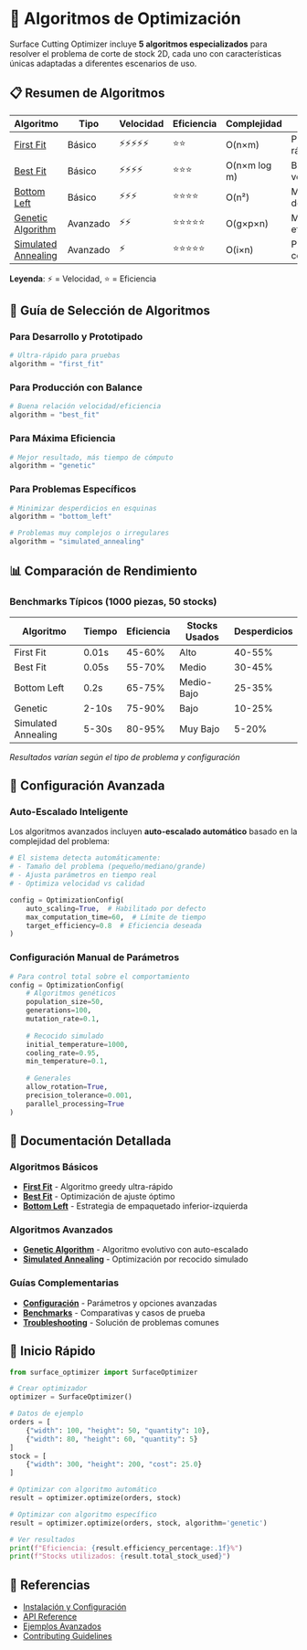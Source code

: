 # 🧠 Algoritmos de Optimización

Surface Cutting Optimizer incluye **5 algoritmos especializados** para resolver el problema de corte de stock 2D, cada uno con características únicas adaptadas a diferentes escenarios de uso.

## 📋 **Resumen de Algoritmos**

| Algoritmo | Tipo | Velocidad | Eficiencia | Complejidad | Caso de Uso |
|-----------|------|-----------|------------|-------------|-------------|
| [First Fit](basic/first_fit.md) | Básico | ⚡⚡⚡⚡⚡ | ⭐⭐ | O(n×m) | Prototipado rápido |
| [Best Fit](basic/best_fit.md) | Básico | ⚡⚡⚡⚡ | ⭐⭐⭐ | O(n×m log m) | Balance velocidad/calidad |
| [Bottom Left](basic/bottom_left.md) | Básico | ⚡⚡⚡ | ⭐⭐⭐⭐ | O(n²) | Minimizar desperdicios |
| [Genetic Algorithm](advanced/genetic.md) | Avanzado | ⚡⚡ | ⭐⭐⭐⭐⭐ | O(g×p×n) | Máxima eficiencia |
| [Simulated Annealing](advanced/simulated_annealing.md) | Avanzado | ⚡ | ⭐⭐⭐⭐⭐ | O(i×n) | Problemas complejos |

**Leyenda**: ⚡ = Velocidad, ⭐ = Eficiencia

## 🎯 **Guía de Selección de Algoritmos**

### Para Desarrollo y Prototipado
```python
# Ultra-rápido para pruebas
algorithm = "first_fit"
```

### Para Producción con Balance
```python
# Buena relación velocidad/eficiencia
algorithm = "best_fit"
```

### Para Máxima Eficiencia
```python
# Mejor resultado, más tiempo de cómputo
algorithm = "genetic"
```

### Para Problemas Específicos
```python
# Minimizar desperdicios en esquinas
algorithm = "bottom_left"

# Problemas muy complejos o irregulares
algorithm = "simulated_annealing"
```

## 📊 **Comparación de Rendimiento**

### Benchmarks Típicos (1000 piezas, 50 stocks)

| Algoritmo | Tiempo | Eficiencia | Stocks Usados | Desperdicios |
|-----------|--------|------------|---------------|--------------|
| First Fit | 0.01s | 45-60% | Alto | 40-55% |
| Best Fit | 0.05s | 55-70% | Medio | 30-45% |
| Bottom Left | 0.2s | 65-75% | Medio-Bajo | 25-35% |
| Genetic | 2-10s | 75-90% | Bajo | 10-25% |
| Simulated Annealing | 5-30s | 80-95% | Muy Bajo | 5-20% |

*Resultados varían según el tipo de problema y configuración*

## 🔧 **Configuración Avanzada**

### Auto-Escalado Inteligente
Los algoritmos avanzados incluyen **auto-escalado automático** basado en la complejidad del problema:

```python
# El sistema detecta automáticamente:
# - Tamaño del problema (pequeño/mediano/grande)
# - Ajusta parámetros en tiempo real
# - Optimiza velocidad vs calidad

config = OptimizationConfig(
    auto_scaling=True,  # Habilitado por defecto
    max_computation_time=60,  # Límite de tiempo
    target_efficiency=0.8  # Eficiencia deseada
)
```

### Configuración Manual de Parámetros
```python
# Para control total sobre el comportamiento
config = OptimizationConfig(
    # Algoritmos genéticos
    population_size=50,
    generations=100,
    mutation_rate=0.1,
    
    # Recocido simulado
    initial_temperature=1000,
    cooling_rate=0.95,
    min_temperature=0.1,
    
    # Generales
    allow_rotation=True,
    precision_tolerance=0.001,
    parallel_processing=True
)
```

## 📖 **Documentación Detallada**

### Algoritmos Básicos
- **[First Fit](basic/first_fit.md)** - Algoritmo greedy ultra-rápido
- **[Best Fit](basic/best_fit.md)** - Optimización de ajuste óptimo
- **[Bottom Left](basic/bottom_left.md)** - Estrategia de empaquetado inferior-izquierda

### Algoritmos Avanzados
- **[Genetic Algorithm](advanced/genetic.md)** - Algoritmo evolutivo con auto-escalado
- **[Simulated Annealing](advanced/simulated_annealing.md)** - Optimización por recocido simulado

### Guías Complementarias
- **[Configuración](configuration.md)** - Parámetros y opciones avanzadas
- **[Benchmarks](benchmarks.md)** - Comparativas y casos de prueba
- **[Troubleshooting](troubleshooting.md)** - Solución de problemas comunes

## 🚀 **Inicio Rápido**

```python
from surface_optimizer import SurfaceOptimizer

# Crear optimizador
optimizer = SurfaceOptimizer()

# Datos de ejemplo
orders = [
    {"width": 100, "height": 50, "quantity": 10},
    {"width": 80, "height": 60, "quantity": 5}
]
stock = [
    {"width": 300, "height": 200, "cost": 25.0}
]

# Optimizar con algoritmo automático
result = optimizer.optimize(orders, stock)

# Optimizar con algoritmo específico
result = optimizer.optimize(orders, stock, algorithm='genetic')

# Ver resultados
print(f"Eficiencia: {result.efficiency_percentage:.1f}%")
print(f"Stocks utilizados: {result.total_stock_used}")
```

## 🔗 **Referencias**

- [Instalación y Configuración](../user/quick_start.md)
- [API Reference](../api/README.md)
- [Ejemplos Avanzados](../examples/README.md)
- [Contributing Guidelines](../CONTRIBUTING.md) 